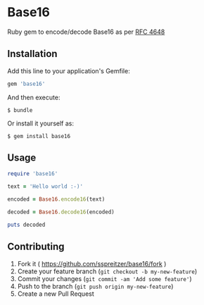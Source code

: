 # Base16

Ruby gem to encode/decode Base16 as per [RFC 4648](https://tools.ietf.org/html/rfc4648#section-8)

## Installation

Add this line to your application's Gemfile:

```ruby
gem 'base16'
```

And then execute:

    $ bundle

Or install it yourself as:

    $ gem install base16

## Usage

```ruby
require 'base16'

text = 'Hello world :-)'

encoded = Base16.encode16(text)

decoded = Base16.decode16(encoded)

puts decoded
```

## Contributing

1. Fork it ( https://github.com/sspreitzer/base16/fork )
2. Create your feature branch (`git checkout -b my-new-feature`)
3. Commit your changes (`git commit -am 'Add some feature'`)
4. Push to the branch (`git push origin my-new-feature`)
5. Create a new Pull Request
